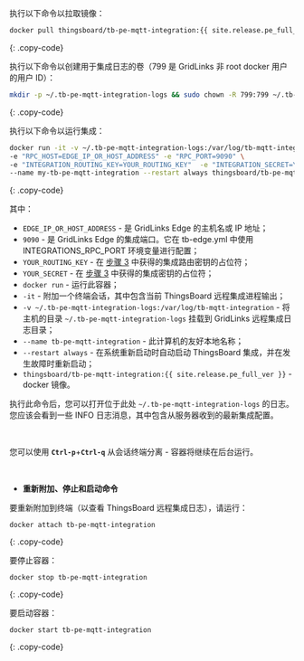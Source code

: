 执行以下命令以拉取镜像：

```bash
docker pull thingsboard/tb-pe-mqtt-integration:{{ site.release.pe_full_ver }}
```
{: .copy-code}

执行以下命令以创建用于集成日志的卷（799 是 GridLinks 非 root docker 用户的用户 ID）：

```bash
mkdir -p ~/.tb-pe-mqtt-integration-logs && sudo chown -R 799:799 ~/.tb-pe-mqtt-integration-logs
```
{: .copy-code}

执行以下命令以运行集成：

```bash
docker run -it -v ~/.tb-pe-mqtt-integration-logs:/var/log/tb-mqtt-integration \
-e "RPC_HOST=EDGE_IP_OR_HOST_ADDRESS" -e "RPC_PORT=9090" \
-e "INTEGRATION_ROUTING_KEY=YOUR_ROUTING_KEY"  -e "INTEGRATION_SECRET=YOUR_SECRET" \
--name my-tb-pe-mqtt-integration --restart always thingsboard/tb-pe-mqtt-integration:{{ site.release.pe_full_ver }}
```
{: .copy-code}

其中：

- `EDGE_IP_OR_HOST_ADDRESS` - 是 GridLinks Edge 的主机名或 IP 地址；
- `9090` - 是 GridLinks Edge 的集成端口。它在 tb-edge.yml 中使用 INTEGRATIONS_RPC_PORT 环境变量进行配置；
- `YOUR_ROUTING_KEY` - 在 [步骤 3](/docs/pe/edge/user-guide/integrations/remote-integrations/#step-3-save-remote-integration-credentials) 中获得的集成路由密钥的占位符；
- `YOUR_SECRET` - 在 [步骤 3](/docs/pe/edge/user-guide/integrations/remote-integrations/#step-3-save-remote-integration-credentials) 中获得的集成密钥的占位符；
- `docker run` - 运行此容器；
- `-it` - 附加一个终端会话，其中包含当前 ThingsBoard 远程集成进程输出；
- `-v ~/.tb-pe-mqtt-integration-logs:/var/log/tb-mqtt-integration` - 将主机的目录 `~/.tb-pe-mqtt-integration-logs` 挂载到 GridLinks 远程集成日志目录；
- `--name tb-pe-mqtt-integration` - 此计算机的友好本地名称；
- `--restart always` - 在系统重新启动时自动启动 ThingsBoard 集成，并在发生故障时重新启动；
- `thingsboard/tb-pe-mqtt-integration:{{ site.release.pe_full_ver }}` - docker 镜像。

执行此命令后，您可以打开位于此处 `~/.tb-pe-mqtt-integration-logs` 的日志。您应该会看到一些 INFO 日志消息，其中包含从服务器收到的最新集成配置。

<br>

您可以使用 **`Ctrl-p`**+**`Ctrl-q`** 从会话终端分离 - 容器将继续在后台运行。

<br>

- **重新附加、停止和启动命令**

要重新附加到终端（以查看 ThingsBoard 远程集成日志），请运行：

```
docker attach tb-pe-mqtt-integration
```
{: .copy-code}

要停止容器：

```
docker stop tb-pe-mqtt-integration
```
{: .copy-code}

要启动容器：

```
docker start tb-pe-mqtt-integration
```
{: .copy-code}